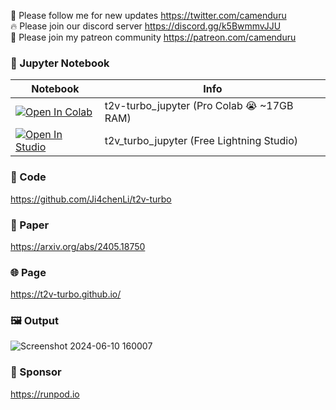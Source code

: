 🐣 Please follow me for new updates https://twitter.com/camenduru <br />
🔥 Please join our discord server https://discord.gg/k5BwmmvJJU <br />
🥳 Please join my patreon community https://patreon.com/camenduru <br />

### 🍊 Jupyter Notebook

| Notebook | Info
| --- | --- |
[![Open In Colab](https://colab.research.google.com/assets/colab-badge.svg)](https://colab.research.google.com/github/camenduru/t2v-turbo-jupyter/blob/main/t2v_turbo_jupyter.ipynb) | t2v-turbo_jupyter (Pro Colab 😭 ~17GB RAM)
<a target="_blank" href="https://lightning.ai/camenduru/studios/t2v-turbo-jupyter"> <img src="https://pl-bolts-doc-images.s3.us-east-2.amazonaws.com/app-2/studio-badge.svg" alt="Open In Studio"/></a> | t2v_turbo_jupyter (Free Lightning Studio)

### 🧬 Code
https://github.com/Ji4chenLi/t2v-turbo

### 📄 Paper
https://arxiv.org/abs/2405.18750

### 🌐 Page
https://t2v-turbo.github.io/

### 🖼 Output
![Screenshot 2024-06-10 160007](https://github.com/camenduru/t2v-turbo-jupyter/assets/54370274/0c2752d7-26ae-41ce-9e46-ebbabd1552ec)

### 🏢 Sponsor
https://runpod.io
